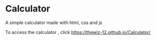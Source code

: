 # Calculator

A simple calculator made with html, css and js

To access the calculator , click https://thewiz-12.github.io/Calculator/

